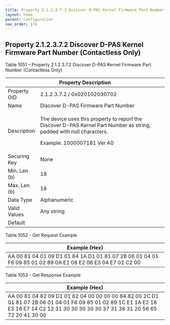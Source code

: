 ```yaml
---
title: Property 2.1.2.3.7.2 Discover D-PAS Kernel Firmware Part Number (Contactless Only)
layout: home
parent: Configuration
nav_order: 174
---
```


## Property 2.1.2.3.7.2 Discover D-PAS Kernel Firmware Part Number (Contactless Only)

Table 1051 – Property 2.1.2.3.7.2 Discover D-PAS Kernel Firmware Part
Number (Contactless Only)

<table>
<colgroup>
<col style="width: 14%" />
<col style="width: 85%" />
</colgroup>
<thead>
<tr>
<th colspan="2">Property Description</th>
</tr>
</thead>
<tbody>
<tr>
<td>Property OID</td>
<td>2.1.2.3.7.2 / 0x020102030702</td>
</tr>
<tr>
<td>Name</td>
<td>Discover D-PAS Firmware Part Number</td>
</tr>
<tr>
<td>Description</td>
<td><p>The device uses this property to report the Discover D-PAS Kernel
Part Number as string, padded with null characters.</p>
<p>Example: 1000007181 Ver A0</p></td>
</tr>
<tr>
<td>Securing Key</td>
<td>None</td>
</tr>
<tr>
<td>Min. Len (b)</td>
<td>18</td>
</tr>
<tr>
<td>Max. Len (b)</td>
<td>18</td>
</tr>
<tr>
<td>Data Type</td>
<td>Alphanumeric</td>
</tr>
<tr>
<td>Valid Values</td>
<td>Any string</td>
</tr>
<tr>
<td>Default</td>
<td></td>
</tr>
</tbody>
</table>

Table 1052 - Get Request Example

| Example (Hex) |
|----|
| AA 00 81 04 01 09 D1 01 84 1A D1 01 81 07 2B 06 01 04 01 F6 09 85 01 02 89 0A E1 08 E2 06 E3 04 E7 02 C2 00 |

Table 1053 - Get Response Example

| Example (Hex) |
|----|
| AA 00 81 04 82 09 D1 01 82 04 00 00 00 00 84 82 00 2C D1 01 81 07 2B 06 01 04 01 F6 09 85 01 02 89 1C E1 1A E2 18 E3 16 E7 14 C2 12 31 30 30 30 30 30 37 31 38 31 20 56 65 72 20 41 30 00 |

##